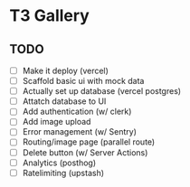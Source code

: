 # T3 Gallery

## TODO

- [ ] Make it deploy (vercel)
- [ ] Scaffold basic ui with mock data
- [ ] Actually set up database (vercel postgres)
- [ ] Attatch database to UI
- [ ] Add authentication (w/ clerk)
- [ ] Add image upload
- [ ] Error management (w/ Sentry)
- [ ] Routing/image page (parallel route)
- [ ] Delete button (w/ Server Actions)
- [ ] Analytics (posthog)
- [ ] Ratelimiting (upstash)